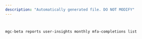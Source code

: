 ```yaml
---
description: "Automatically generated file. DO NOT MODIFY"
---
```


```bash


mgc-beta reports user-insights monthly mfa-completions list

```